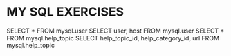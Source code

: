 # MY SQL EXERCISES
SELECT * FROM mysql.user
SELECT user, host FROM mysql.user
SELECT * FROM mysql.help_topic
SELECT help_topic_id, help_category_id, url FROM mysql.help_topic